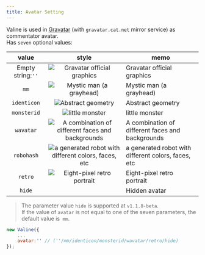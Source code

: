 ```yaml
---
title: Avatar Setting
---
```

Valine is used in [Gravatar](http://cn.gravatar.com/) (with `gravatar.cat.net` mirror service) as commentator avatar.  
Has `seven` optional values:  

value|style|memo
:-:|:-:|-
Empty string:`''`|![Gravatar official graphics](https://gravatar.cat.net/avatar/adb831a7fdd83dd1e2a309ce7591dff8?s=40)|Gravatar official graphics
`mm`|![Mystic man (a grayhead)](https://gravatar.cat.net/avatar/adb831a7fdd83dd1e2a309ce7591dff8?s=40&d=mm)|Mystic man (a grayhead)
`identicon`|![Abstract geometry](https://gravatar.cat.net/avatar/adb831a7fdd83dd1e2a309ce7591dff8?s=40&d=identicon)|Abstract geometry
`monsterid`|![little monster](https://gravatar.cat.net/avatar/adb831a7fdd83dd1e2a309ce7591dff8?s=40&d=monsterid)|little monster
`wavatar`|![A combination of different faces and backgrounds](https://gravatar.cat.net/avatar/adb831a7fdd83dd1e2a309ce7591dff8?s=40&d=wavatar)|A combination of different faces and backgrounds
`robohash`|![a generated robot with different colors, faces, etc](https://gravatar.cat.net/avatar/00000000000000000000000000000000?d=robohash&f=y)|a generated robot with different colors, faces, etc
`retro`|![Eight-pixel retro portrait](https://gravatar.cat.net/avatar/adb831a7fdd83dd1e2a309ce7591dff8?s=40&d=retro)|Eight-pixel retro portrait
`hide`|&nbsp;|Hidden avatar

> The parameter value `hide` is supported at `v1.1.8-beta`.  
> If the value of `avatar` is not equal to one of the seven parameters, the default value is` mm`.

```js
new Valine({
    ...
    avatar:'' // (''/mm/identicon/monsterid/wavatar/retro/hide)
});
```